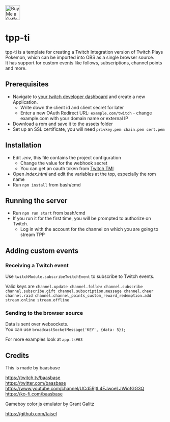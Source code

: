 <a href='https://ko-fi.com/baasbase' target='_blank'><img height='35' style='border:0px;height:46px;' src='https://az743702.vo.msecnd.net/cdn/kofi3.png?v=0' border='0' alt='Buy Me a Coffee at ko-fi.com'></a>

# tpp-ti

tpp-ti is a template for creating a Twitch Integration version of Twitch Plays Pokemon, which can be imported into OBS as a single browser source.  
It has support for custom events like follows, subscriptions, channel points and more.

## Prerequisites

- Navigate to [your twitch developer dashboard](https://dev.twitch.tv/console) and create a new Application.
  - Write down the client id and client secret for later
  - Enter a new OAuth Redirect URL: `example.com/twitch` - change example.com with your domain name or external IP
- Download a rom and save it to the assets folder
- Set up an SSL certificate, you will need `privkey.pem chain.pem cert.pem`

## Installation

- Edit *.env*, this file contains the project configuration
  - Change the value for the webhook secret
  - You can get an oauth token from [Twitch TMI](https://twitchapps.com/tmi/)
- Open *index.html* and edit the variables at the top, especially the rom name
- Run `npm install` from bash/cmd

## Running the server

- Run `npm run start` from bash/cmd
- If you run it for the first time, you will be prompted to authorize on Twitch.  
  - Log in with the account for the channel on which you are going to stream TPP

## Adding custom events

### Receiving a Twitch event

Use `twitchModule.subscribeTwitchEvent` to subscribe to Twitch events.

Valid keys are `channel.update channel.follow channel.subscribe channel.subscribe.gift channel.subscription.message channel.cheer channel.raid channel.channel_points_custom_reward_redemption.add stream.online stream.offline`

### Sending to the browser source
Data is sent over websockets.  
You can use `broadcastSocketMessage('KEY', {data: 5});`

For more examples look at `app.ts#63`

## Credits

This is made by baasbase

https://twitch.tv/baasbase  
https://twitter.com/baasbase  
https://www.youtube.com/channel/UCd5RjtL4EJwoeLJWiofGG3Q  
https://ko-fi.com/baasbase

Gameboy color js emulator by Grant Galitz

https://github.com/taisel
